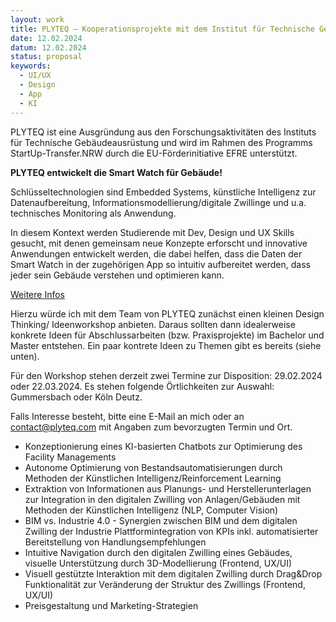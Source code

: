 ```yaml
---
layout: work
title: PLYTEQ – Kooperationsprojekte mit dem Institut für Technische Gebäudeausrüstung
date: 12.02.2024
datum: 12.02.2024
status: proposal
keywords:
  - UI/UX
  - Design
  - App
  - KI
---
```

PLYTEQ ist eine Ausgründung aus den Forschungsaktivitäten des Instituts für Technische Gebäudeausrüstung und wird im Rahmen des Programms StartUp-Transfer.NRW durch die EU-Förderinitiative EFRE unterstützt. 

**PLYTEQ entwickelt die Smart Watch für Gebäude!**

Schlüsseltechnologien sind Embedded Systems, künstliche Intelligenz zur Datenaufbereitung, Informationsmodellierung/digitale Zwillinge und u.a. technisches Monitoring als Anwendung.

In diesem Kontext werden Studierende mit Dev, Design und UX Skills gesucht, mit denen gemeinsam neue Konzepte erforscht und innovative Anwendungen entwickelt werden, die dabei helfen, dass die Daten der Smart Watch in der zugehörigen App so intuitiv aufbereitet werden, dass jeder sein Gebäude verstehen und optimieren kann.

[Weitere Infos](/thesis/assets/uploads/flyerdesignthinkinggummersbach.pdf)

Hierzu würde ich mit dem Team von PLYTEQ zunächst einen kleinen Design Thinking/ Ideenworkshop anbieten. Daraus sollten dann idealerweise konkrete Ideen für Abschlussarbeiten (bzw. Praxisprojekte) im Bachelor und Master entstehen. Ein paar kontrete Ideen zu Themen gibt es bereits (siehe unten).

Für den Workshop stehen derzeit zwei Termine zur Disposition: 29.02.2024 oder 22.03.2024. 
Es stehen folgende Örtlichkeiten zur Auswahl: Gummersbach oder Köln Deutz.

Falls Interesse besteht, bitte eine E-Mail an mich oder an [contact@plyteq.com](contact@plyteq.com) mit Angaben zum bevorzugten Termin und Ort.


- Konzeptionierung eines KI-basierten Chatbots zur Optimierung des Facility Managements
- Autonome Optimierung von Bestandsautomatisierungen durch Methoden der Künstlichen Intelligenz/Reinforcement Learning
- Extraktion von Informationen aus Planungs- und Herstellerunterlagen zur Integration in den digitalen Zwilling von Anlagen/Gebäuden mit Methoden der Künstlichen Intelligenz (NLP, Computer Vision)
- BIM vs. Industrie 4.0 - Synergien zwischen BIM und dem digitalen Zwilling der Industrie​
Plattformintegration von KPIs inkl. automatisierter Bereitstellung von Handlungsempfehlungen​ 
- Intuitive Navigation durch den digitalen Zwilling eines Gebäudes, visuelle Unterstützung durch 3D-Modellierung (Frontend, UX/UI)
- Visuell gestützte Interaktion mit dem digitalen Zwilling durch Drag&Drop Funktionalität zur Veränderung der Struktur des Zwillings (Frontend, UX/UI)
- Preisgestaltung und Marketing-Strategien ​
